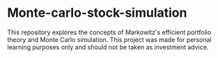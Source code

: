 # Monte-carlo-stock-simulation
This repository explores the concepts of Markowitz's efficient portfolio theory and Monte Carlo simulation. This project was made for personal learning purposes only and should not be taken as investment advice.
